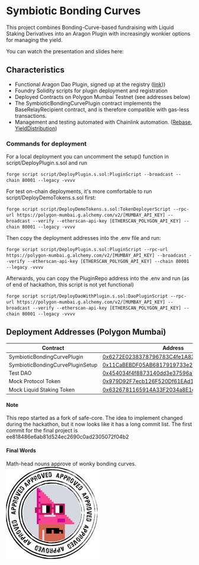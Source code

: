 # Symbiotic Bonding Curves

This project combines Bonding-Curve-based fundraising with Liquid Staking Derivatives into an Aragon Plugin with increasingly wonkier options for managing the yield.

You can watch the presentation and slides here:

## Characteristics
- Functional Aragon Dao Plugin, signed up at the registry ([link](https://mumbai.polygonscan.com/tx/0x144dab540594e66be2ecde2b5ac701d4ce5c49ca167d3ddc99ec49125df0c856)))
- Foundry Solidity scripts for plugin deployment and registration
- Deployed Contracts on Polygon Mumbai Testnet (see addresses below)
- The SymbioticBondingCurvePlugin contract implements the BaseRelayRecipient contract, and is therefore compatible with gas-less transactions.
- Management and testing automated with Chainlink automation. ([Rebase](https://automation.chain.link/mumbai/27856060908643686677321196615300647332707232863806945074647748540463835847677), [YieldDistribution](https://automation.chain.link/mumbai/27856060908643686677321196615300647332707232863806945074647748540463835847677))


### Commands for deployment

For a local deployment you can uncomment the setup() function in script/DeployPlugin.s.sol and run 
```
forge script script/DeployPlugin.s.sol:PluginScript --broadcast --chain 80001 --legacy -vvvv
```

For test on-chain deployments, it's more comfortable to run script/DeployDemoTokens.s.sol first:
```
forge script script/DeployDemoTokens.s.sol:TokenDeployerScript --rpc-url https://polygon-mumbai.g.alchemy.com/v2/[MUMBAY_API_KEY] --broadcast --verify --etherscan-api-key [ETHERSCAN_POLYGON_API_KEY] --chain 80001 --legacy -vvvv
```

Then copy the deployment addresses into the .env file and run:

```
forge script script/DeployPlugin.s.sol:PluginScript --rpc-url https://polygon-mumbai.g.alchemy.com/v2/[MUMBAY_API_KEY] --broadcast --verify --etherscan-api-key [ETHERSCAN_POLYGON_API_KEY] --chain 80001 --legacy -vvvv
```

Afterwards, you can copy the PluginRepo address into the .env and run (as of end of hackathon, this script is not yet functional)
```
forge script script/DeployDaoWithPlugin.s.sol:DaoPluginScript --rpc-url https://polygon-mumbai.g.alchemy.com/v2/[MUMBAY_API_KEY] --broadcast --verify --etherscan-api-key [ETHERSCAN_POLYGON_API_KEY] --chain 80001 --legacy -vvvv
```

## Deployment Addresses (Polygon Mumbai)
| Contract | Address |
|----------|---------|
| SymbioticBondingCurvePlugin | [0x6272E0238378796783C4fe1A839E187D3910973c](https://mumbai.polygonscan.com/address/0x6272E0238378796783C4fe1A839E187D3910973c) |
| SymbioticBondingCurvePluginSetup | [0x11CaBEBDF05AB6817919733e21D126A4920C095b](https://mumbai.polygonscan.com/address/0x11CaBEBDF05AB6817919733e21D126A4920C095b)| 
| Test DAO | [0x454034f4f8873140dd3e37596a7fa4a221a6964a](https://mumbai.polygonscan.com/address/0x454034f4f8873140dd3e37596a7fa4a221a6964a) |
| Mock Protocol Token | [0x979D92F7ecb126F520Df61EAd1D48E16f25Be49f](https://mumbai.polygonscan.com/address/0x979D92F7ecb126F520Df61EAd1D48E16f25Be49f) |
| Mock Liquid Staking Token | [0x6326781165914A33F2034a8E1dC66859dAc6b5dA](https://mumbai.polygonscan.com/address/0x6326781165914A33F2034a8E1dC66859dAc6b5dA) |

#### Note
This repo started as a fork of safe-core. The idea to implement changed during the hackathon, but it now looks like it has a long commit list. The first commit for the final project is ee818486e6ab81d524ec2690c0ad2305072f04b2

#### Final Words

Math-head nouns approve of wonky bonding curves.<br>
![nounsy](noun_mid.jpg)
